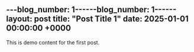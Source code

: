 ---blog_number: 1------blog_number: 1------
layout: post
title: "Post Title 1"
date: 2025-01-01 00:00:00 +0000
---

This is demo content for the first post.
